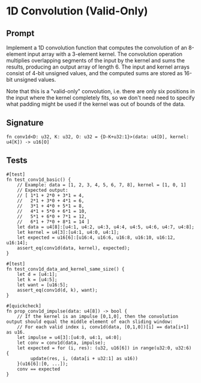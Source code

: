 # 1D Convolution (Valid-Only)

## Prompt

Implement a 1D convolution function that computes the convolution of an 8-element input array with a 3-element kernel. The convolution operation multiplies overlapping segments of the input by the kernel and sums the results, producing an output array of length 6. The input and kernel arrays consist of 4-bit unsigned values, and the computed sums are stored as 16-bit unsigned values.

Note that this is a "valid-only" convolution, i.e. there are only six positions in the input where the kernel completely fits, so we don't need need to specify what padding might be used if the kernel was out of bounds of the data.

## Signature

```dslx-snippet
fn conv1d<D: u32, K: u32, O: u32 = {D-K+u32:1}>(data: u4[D], kernel: u4[K]) -> u16[O]
```

## Tests

```dslx-snippet
#[test]
fn test_conv1d_basic() {
    // Example: data = [1, 2, 3, 4, 5, 6, 7, 8], kernel = [1, 0, 1]
    // Expected output:
    // [ 1*1 + 2*0 + 3*1 = 4,
    //   2*1 + 3*0 + 4*1 = 6,
    //   3*1 + 4*0 + 5*1 = 8,
    //   4*1 + 5*0 + 6*1 = 10,
    //   5*1 + 6*0 + 7*1 = 12,
    //   6*1 + 7*0 + 8*1 = 14 ]
    let data = u4[8]:[u4:1, u4:2, u4:3, u4:4, u4:5, u4:6, u4:7, u4:8];
    let kernel = u4[3]:[u4:1, u4:0, u4:1];
    let expected = u16[6]:[u16:4, u16:6, u16:8, u16:10, u16:12, u16:14];
    assert_eq(conv1d(data, kernel), expected);
}

#[test]
fn test_conv1d_data_and_kernel_same_size() {
    let d = [u4:1];
    let k = [u4:5];
    let want = [u16:5];
    assert_eq(conv1d(d, k), want);
}

#[quickcheck]
fn prop_conv1d_impulse(data: u4[8]) -> bool {
    // If the kernel is an impulse [0,1,0], then the convolution output should equal the middle element of each sliding window:
    // For each valid index i, conv1d(data, [0,1,0])[i] == data[i+1] as u16.
    let impulse = u4[3]:[u4:0, u4:1, u4:0];
    let conv = conv1d(data, impulse);
    let expected = for (i, res): (u32, u16[6]) in range(u32:0, u32:6) {
         update(res, i, (data[i + u32:1] as u16))
    }(u16[6]:[0, ...]);
    conv == expected
}
```
